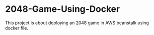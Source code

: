 # 2048-Game-Using-Docker
This project is about deploying an 2048 game in AWS beanstalk using docker file.
